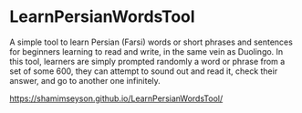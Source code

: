 # LearnPersianWordsTool
A simple tool to learn Persian (Farsi) words or short phrases and sentences for beginners learning to read and write, in the same vein as Duolingo. In this tool, learners are simply prompted randomly a word or phrase from a set of some 600, they can attempt to sound out and read it, check their answer, and go to another one infinitely.

https://shamimseyson.github.io/LearnPersianWordsTool/
